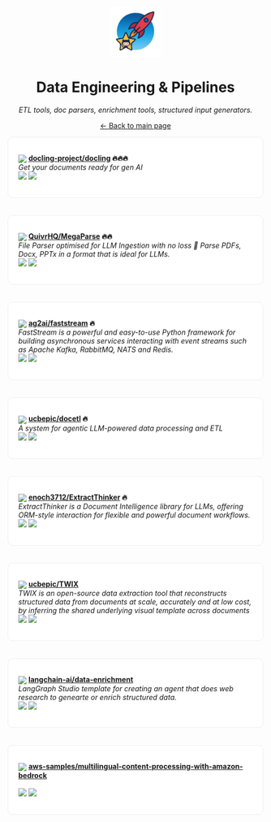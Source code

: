 <p align="center"><img src="../assets/awesome-logo.png" width="100" alt="Awesome Repos"/></p>
<h1 align="center">Data Engineering & Pipelines</h1>
<p align="center"><i>ETL tools, doc parsers, enrichment tools, structured input generators.</i></p>

<p align="center"><a href="../README.md">← Back to main page</a></p>

<div align="left" style="border:1px solid #eee; border-radius:10px; padding:18px 20px; background:#fff;">

<img src="https://avatars.githubusercontent.com/u/188446108?v=4" width="32" style="vertical-align:middle;"/> <strong><a href="https://github.com/docling-project/docling">docling-project/docling</a> 🔥🔥🔥</strong><br/>
<em>Get your documents ready for gen AI</em><br/>
<span>
<a href="https://github.com/docling-project/docling/stargazers"><img src="https://img.shields.io/github/stars/docling-project/docling?style=flat-square&labelColor=343b41"></a>
<a href="https://github.com/docling-project/docling/network/members"><img src="https://img.shields.io/github/forks/docling-project/docling?style=flat-square&labelColor=343b41"></a>
</span>
</div><br><br>

<div align="left" style="border:1px solid #eee; border-radius:10px; padding:18px 20px; background:#fff;">

<img src="https://avatars.githubusercontent.com/u/159330290?v=4" width="32" style="vertical-align:middle;"/> <strong><a href="https://github.com/QuivrHQ/MegaParse">QuivrHQ/MegaParse</a> 🔥🔥</strong><br/>
<em>File Parser optimised for LLM Ingestion with no loss 🧠 Parse PDFs, Docx, PPTx in a format that is ideal for LLMs. </em><br/>
<span>
<a href="https://github.com/QuivrHQ/MegaParse/stargazers"><img src="https://img.shields.io/github/stars/QuivrHQ/MegaParse?style=flat-square&labelColor=343b41"></a>
<a href="https://github.com/QuivrHQ/MegaParse/network/members"><img src="https://img.shields.io/github/forks/QuivrHQ/MegaParse?style=flat-square&labelColor=343b41"></a>
</span>
</div><br><br>

<div align="left" style="border:1px solid #eee; border-radius:10px; padding:18px 20px; background:#fff;">

<img src="https://avatars.githubusercontent.com/u/188122941?v=4" width="32" style="vertical-align:middle;"/> <strong><a href="https://github.com/ag2ai/faststream">ag2ai/faststream</a> 🔥</strong><br/>
<em>FastStream is a powerful and easy-to-use Python framework for building asynchronous services interacting with event streams such as Apache Kafka, RabbitMQ, NATS and Redis.</em><br/>
<span>
<a href="https://github.com/ag2ai/faststream/stargazers"><img src="https://img.shields.io/github/stars/ag2ai/faststream?style=flat-square&labelColor=343b41"></a>
<a href="https://github.com/ag2ai/faststream/network/members"><img src="https://img.shields.io/github/forks/ag2ai/faststream?style=flat-square&labelColor=343b41"></a>
</span>
</div><br><br>

<div align="left" style="border:1px solid #eee; border-radius:10px; padding:18px 20px; background:#fff;">

<img src="https://avatars.githubusercontent.com/u/88680502?v=4" width="32" style="vertical-align:middle;"/> <strong><a href="https://github.com/ucbepic/docetl">ucbepic/docetl</a> 🔥</strong><br/>
<em>A system for agentic LLM-powered data processing and ETL</em><br/>
<span>
<a href="https://github.com/ucbepic/docetl/stargazers"><img src="https://img.shields.io/github/stars/ucbepic/docetl?style=flat-square&labelColor=343b41"></a>
<a href="https://github.com/ucbepic/docetl/network/members"><img src="https://img.shields.io/github/forks/ucbepic/docetl?style=flat-square&labelColor=343b41"></a>
</span>
</div><br><br>

<div align="left" style="border:1px solid #eee; border-radius:10px; padding:18px 20px; background:#fff;">

<img src="https://avatars.githubusercontent.com/u/9283394?v=4" width="32" style="vertical-align:middle;"/> <strong><a href="https://github.com/enoch3712/ExtractThinker">enoch3712/ExtractThinker</a> 🔥</strong><br/>
<em>ExtractThinker is a Document Intelligence library for LLMs, offering ORM-style interaction for flexible and powerful document workflows.</em><br/>
<span>
<a href="https://github.com/enoch3712/ExtractThinker/stargazers"><img src="https://img.shields.io/github/stars/enoch3712/ExtractThinker?style=flat-square&labelColor=343b41"></a>
<a href="https://github.com/enoch3712/ExtractThinker/network/members"><img src="https://img.shields.io/github/forks/enoch3712/ExtractThinker?style=flat-square&labelColor=343b41"></a>
</span>
</div><br><br>

<div align="left" style="border:1px solid #eee; border-radius:10px; padding:18px 20px; background:#fff;">

<img src="https://avatars.githubusercontent.com/u/88680502?v=4" width="32" style="vertical-align:middle;"/> <strong><a href="https://github.com/ucbepic/TWIX">ucbepic/TWIX</a> </strong><br/>
<em>TWIX is an open-source data extraction tool that reconstructs structured data from documents at scale, accurately and at low cost, by inferring the shared underlying visual template across documents</em><br/>
<span>
<a href="https://github.com/ucbepic/TWIX/stargazers"><img src="https://img.shields.io/github/stars/ucbepic/TWIX?style=flat-square&labelColor=343b41"></a>
<a href="https://github.com/ucbepic/TWIX/network/members"><img src="https://img.shields.io/github/forks/ucbepic/TWIX?style=flat-square&labelColor=343b41"></a>
</span>
</div><br><br>

<div align="left" style="border:1px solid #eee; border-radius:10px; padding:18px 20px; background:#fff;">

<img src="https://avatars.githubusercontent.com/u/126733545?v=4" width="32" style="vertical-align:middle;"/> <strong><a href="https://github.com/langchain-ai/data-enrichment">langchain-ai/data-enrichment</a> </strong><br/>
<em>LangGraph Studio template for creating an agent that does web research to genearte or enrich structured data.</em><br/>
<span>
<a href="https://github.com/langchain-ai/data-enrichment/stargazers"><img src="https://img.shields.io/github/stars/langchain-ai/data-enrichment?style=flat-square&labelColor=343b41"></a>
<a href="https://github.com/langchain-ai/data-enrichment/network/members"><img src="https://img.shields.io/github/forks/langchain-ai/data-enrichment?style=flat-square&labelColor=343b41"></a>
</span>
</div><br><br>

<div align="left" style="border:1px solid #eee; border-radius:10px; padding:18px 20px; background:#fff;">

<img src="https://avatars.githubusercontent.com/u/8931462?v=4" width="32" style="vertical-align:middle;"/> <strong><a href="https://github.com/aws-samples/multilingual-content-processing-with-amazon-bedrock">aws-samples/multilingual-content-processing-with-amazon-bedrock</a> </strong><br/>
<em></em><br/>
<span>
<a href="https://github.com/aws-samples/multilingual-content-processing-with-amazon-bedrock/stargazers"><img src="https://img.shields.io/github/stars/aws-samples/multilingual-content-processing-with-amazon-bedrock?style=flat-square&labelColor=343b41"></a>
<a href="https://github.com/aws-samples/multilingual-content-processing-with-amazon-bedrock/network/members"><img src="https://img.shields.io/github/forks/aws-samples/multilingual-content-processing-with-amazon-bedrock?style=flat-square&labelColor=343b41"></a>
</span>
</div><br><br>


